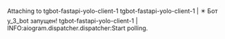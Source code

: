Attaching to tgbot-fastapi-yolo-client-1
tgbot-fastapi-yolo-client-1  | ✴️  Бот y_3_bot запущен!
tgbot-fastapi-yolo-client-1  | INFO:aiogram.dispatcher.dispatcher:Start polling.
